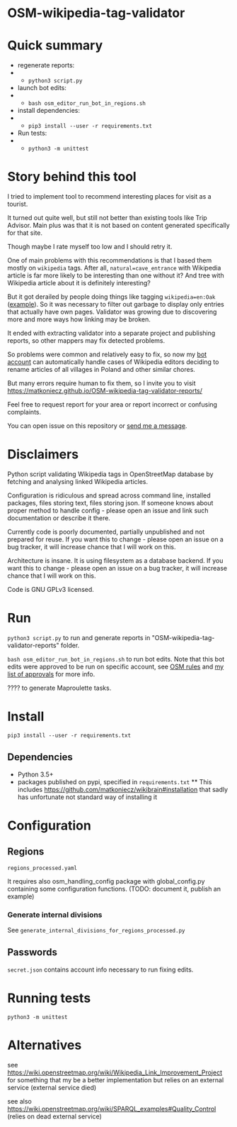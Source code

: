 OSM-wikipedia-tag-validator
===========================

# Quick summary

* regenerate reports:
* * `python3 script.py`
* launch bot edits:
* * `bash osm_editor_run_bot_in_regions.sh`
* install dependencies:
* * `pip3 install --user -r requirements.txt`
* Run tests:
* * `python3 -m unittest`

# Story behind this tool

I tried to implement tool to recommend interesting places for visit as a tourist.

It turned out quite well, but still not better than existing tools like Trip Advisor. Main plus was that it is not based on content generated specifically for that site.

Though maybe I rate myself too low and I should retry it.

One of main problems with this recommendations is that I based them mostly on `wikipedia` tags. After all, `natural=cave_entrance` with Wikipedia article is far more likely to be interesting than one without it? And tree with Wikipedia article about it is definitely interesting?

But it got derailed by people doing things like tagging `wikipedia=en:Oak` ([example](https://www.openstreetmap.org/node/7430033428/history)). So it was necessary to filter out garbage to display only entries that actually have own pages. Validator was growing due to discovering more and more ways how linking may be broken.

It ended with extracting validator into a separate project and publishing reports, so other mappers may fix detected problems.

So problems were common and relatively easy to fix, so now my [bot account](https://www.openstreetmap.org/user/Mateusz%20Konieczny%20-%20bot%20account) can automatically handle cases of Wikipedia editors deciding to rename articles of all villages in Poland and other similar chores.

But many errors require human to fix them, so I invite you to visit https://matkoniecz.github.io/OSM-wikipedia-tag-validator-reports/ 

Feel free to request report for your area or report incorrect or confusing complaints.

You can open issue on this repository or [send me a message](https://www.openstreetmap.org/message/new/Mateusz%20Konieczny).

# Disclaimers

Python script validating Wikipedia tags in OpenStreetMap database by fetching and analysing linked Wikipedia articles.

Configuration is ridiculous and spread across command line, installed packages, files storing text, files storing json. If someone knows about proper method to handle config - please open an issue and link such documentation or describe it there.


Currently code is poorly documented, partially unpublished and not prepared for reuse. If you want this to change - please open an issue on a bug tracker, it will increase chance that I will work on this.

Architecture is insane. It is using filesystem as a database backend. If you want this to change - please open an issue on a bug tracker, it will increase chance that I will work on this.

Code is GNU GPLv3 licensed.

# Run

`python3 script.py` to run and generate reports in "OSM-wikipedia-tag-validator-reports" folder.

`bash osm_editor_run_bot_in_regions.sh` to run bot edits. Note that this bot edits were approved to be run on specific account, see [OSM rules](https://wiki.openstreetmap.org/wiki/Automated_Edits_code_of_conduct) and [my list of approvals](https://wiki.openstreetmap.org/wiki/Mechanical_Edits/Mateusz_Konieczny_-_bot_account) for more info.

???? to generate Maproulette tasks.

# Install

`pip3 install --user -r requirements.txt`

## Dependencies
* Python 3.5+
* packages published on pypi, specified in `requirements.txt`
** This includes https://github.com/matkoniecz/wikibrain#installation that sadly has unfortunate not standard way of installing it
# Configuration

## Regions

`regions_processed.yaml`

It requires also osm_handling_config package with global_config.py containing some configuration functions. (TODO: document it, publish an example)

### Generate internal divisions

See `generate_internal_divisions_for_regions_processed.py`

## Passwords

`secret.json` contains account info necessary to run fixing edits.

# Running tests

`python3 -m unittest`

# Alternatives

see https://wiki.openstreetmap.org/wiki/Wikipedia_Link_Improvement_Project for something that my be a better implementation but relies on an external service (external service died)

see also https://wiki.openstreetmap.org/wiki/SPARQL_examples#Quality_Control (relies on dead external service)
